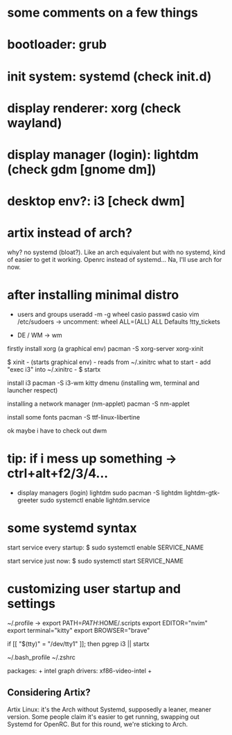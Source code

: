 # some comments on a few things

# bootloader: grub
# init system: systemd (check init.d)
# display renderer: xorg (check wayland)
# display manager (login): lightdm (check gdm [gnome dm])
# desktop env?: i3 [check dwm]


# artix instead of arch?
why? no systemd (bloat?). Like an arch equivalent but with no systemd, kind of easier to get it working. Openrc instead of systemd...
Na, I'll use arch for now. 

# after installing minimal distro

+ users and groups
useradd -m -g wheel casio
passwd casio
vim /etc/sudoers
-> uncomment: wheel ALL=(ALL) ALL
Defaults !tty_tickets

+ DE / WM -> wm

firstly install xorg (a graphical env)
pacman -S xorg-server xorg-xinit

$ xinit 
    - (starts graphical env)
    - reads from ~/.xinitrc what to start
    - add "exec i3" into ~/.xinitrc
    - $ startx 

install i3
pacman -S i3-wm kitty dmenu
(installing wm, terminal and launcher respect)

installing a network manager (nm-applet)
pacman -S nm-applet

install some fonts
pacman -S ttf-linux-libertine

ok maybe i have to check out dwm

# tip: if i mess up something -> ctrl+alt+f2/3/4...

+ display managers (login)
lightdm
sudo pacman -S lightdm lightdm-gtk-greeter
sudo systemctl enable lightdm.service


# some systemd syntax 
start service every startup:
$ sudo systemctl enable SERVICE_NAME

start service just now:
$ sudo systemctl start SERVICE_NAME

# customizing user startup and settings
~/.profile -> 
export PATH=$PATH:$HOME/.scripts
export EDITOR="nvim"
export terminal="kitty"
export BROWSER="brave"

if [[ "$(tty)" = "/dev/tty1" ]]; then
    pgrep i3 || startx

~/.bash_profile
~/.zshrc


packages:
    + intel graph drivers: xf86-video-intel
    + 




## Considering Artix?

Artix Linux: it's the Arch without Systemd, supposedly a leaner, meaner version. Some people claim it's easier to get running, swapping out Systemd for OpenRC. But for this round, we're sticking to Arch.
